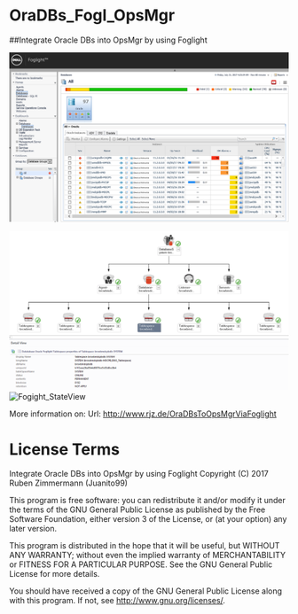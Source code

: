# OraDBs_Fogl_OpsMgr

##Integrate Oracle DBs into OpsMgr by using Foglight

![FoglightDatabase](https://raw.githubusercontent.com/Juanito99/OraDBs_Fogl_OpsMgr/master/PicturesForGitWebSite/Foglight_Database_Screen.png)

![Fogight_DiagramView](https://raw.githubusercontent.com/Juanito99/OraDBs_Fogl_OpsMgr/master/PicturesForGitWebSite/OpsMgr_Fogight_DiagramView.png)
![Fogight_StateView](https://raw.githubusercontent.com/Juanito99/OraDBs_Fogl_OpsMgr/master/PicturesForGitWebSite/OpsMgr_Fogight_StateView.png)


More information on:
Url: http://www.rjz.de/OraDBsToOpsMgrViaFoglight


# License Terms

Integrate Oracle DBs into OpsMgr by using Foglight
Copyright (C) 2017 Ruben Zimmermann (Juanito99)

This program is free software: you can redistribute it and/or modify
it under the terms of the GNU General Public License as published by
the Free Software Foundation, either version 3 of the License, or
(at your option) any later version.

This program is distributed in the hope that it will be useful,
but WITHOUT ANY WARRANTY; without even the implied warranty of
MERCHANTABILITY or FITNESS FOR A PARTICULAR PURPOSE.  See the
GNU General Public License for more details.

You should have received a copy of the GNU General Public License
along with this program.  If not, see <http://www.gnu.org/licenses/>.